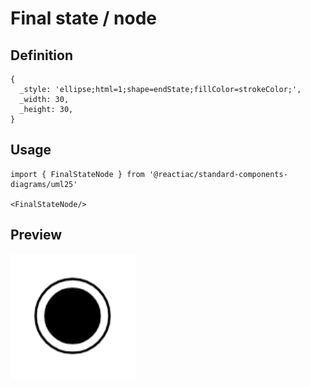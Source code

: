 # Final state / node

## Definition

```
{
  _style: 'ellipse;html=1;shape=endState;fillColor=strokeColor;',
  _width: 30,
  _height: 30,
}
```

## Usage

```
import { FinalStateNode } from '@reactiac/standard-components-diagrams/uml25'

<FinalStateNode/>
```

## Preview

<img src="./final-state-node.png" width="200"/>
